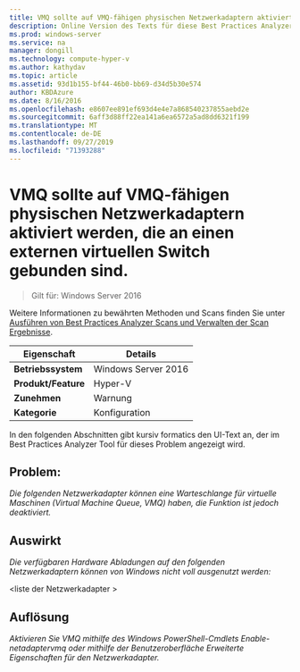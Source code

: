 ```yaml
---
title: VMQ sollte auf VMQ-fähigen physischen Netzwerkadaptern aktiviert werden, die an einen externen virtuellen Switch gebunden sind.
description: Online Version des Texts für diese Best Practices Analyzer Regel.
ms.prod: windows-server
ms.service: na
manager: dongill
ms.technology: compute-hyper-v
ms.author: kathydav
ms.topic: article
ms.assetid: 93d1b155-bf44-46b0-bb69-d34d5b30e574
author: KBDAzure
ms.date: 8/16/2016
ms.openlocfilehash: e8607ee891ef693d4e4e7a868540237855aebd2e
ms.sourcegitcommit: 6aff3d88ff22ea141a6ea6572a5ad8dd6321f199
ms.translationtype: MT
ms.contentlocale: de-DE
ms.lasthandoff: 09/27/2019
ms.locfileid: "71393288"
---
```

# <a name="vmq-should-be-enabled-on-vmq-capable-physical-network-adapters-bound-to-an-external-virtual-switch"></a>VMQ sollte auf VMQ-fähigen physischen Netzwerkadaptern aktiviert werden, die an einen externen virtuellen Switch gebunden sind.

>Gilt für: Windows Server 2016

Weitere Informationen zu bewährten Methoden und Scans finden Sie unter [Ausführen von Best Practices Analyzer Scans und Verwalten der Scan Ergebnisse](https://go.microsoft.com/fwlink/p/?LinkID=223177).  
  
|Eigenschaft|Details|  
|-|-|  
|**Betriebssystem**|Windows Server 2016|  
|**Produkt/Feature**|Hyper-V|  
|**Zunehmen**|Warnung|  
|**Kategorie**|Konfiguration|  
  
In den folgenden Abschnitten gibt kursiv formatics den UI-Text an, der im Best Practices Analyzer Tool für dieses Problem angezeigt wird.  
  
## <a name="issue"></a>**Problem:**  
*Die folgenden Netzwerkadapter können eine Warteschlange für virtuelle Maschinen (Virtual Machine Queue, VMQ) haben, die Funktion ist jedoch deaktiviert.*  
  
## <a name="impact"></a>**Auswirkt**  
*Die verfügbaren Hardware Abladungen auf den folgenden Netzwerkadaptern können von Windows nicht voll ausgenutzt werden:*  
  
\<liste der Netzwerkadapter >  
  
## <a name="resolution"></a>**Auflösung**  
*Aktivieren Sie VMQ mithilfe des Windows PowerShell-Cmdlets Enable-netadaptervmq oder mithilfe der Benutzeroberfläche Erweiterte Eigenschaften für den Netzwerkadapter.*  
  


